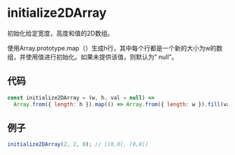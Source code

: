 # initialize2DArray

初始化给定宽度，高度和值的2D数组。

使用Array.prototype.map（）生成h行，其中每个行都是一个新的大小为w的数组，并使用值进行初始化。如果未提供该值，则默认为“ null”。

## 代码

```js
const initialize2DArray = (w, h, val = null) =>
  Array.from({ length: h }).map(() => Array.from({ length: w }).fill(val));
```

## 例子

```js
initialize2DArray(2, 2, 0); // [[0,0], [0,0]]
```
